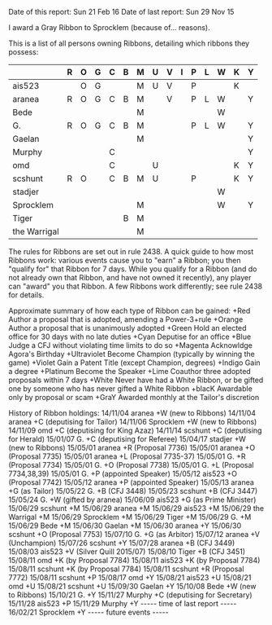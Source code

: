 Date of this report: Sun 21 Feb 16
Date of last report: Sun 29 Nov 15

I award a Gray Ribbon to Sprocklem (because of... reasons).

This is a list of all persons owning Ribbons, detailing which ribbons
they possess:

|              | R | O | G | C | B | M | U | V | I | P | L | W | K | Y |
|--------------|---|---|---|---|---|---|---|---|---|---|---|---|---|---|
| ais523       |   | O | G |   |   | M | U | V |   | P |   |   | K |   |
| aranea       | R | O | G | C | B | M |   | V |   | P | L | W |   | Y |
| Bede         |   |   |   |   |   | M |   |   |   |   |   | W |   |   |
| G.           | R | O | G | C | B | M |   |   |   | P | L | W |   | Y |
| Gaelan       |   |   |   |   |   | M |   |   |   |   |   |   |   | Y |
| Murphy       |   |   |   | C |   |   |   |   |   |   |   |   |   | Y |
| omd          |   |   |   | C |   |   | U |   |   |   |   |   | K | Y |
| scshunt      | R | O |   | C | B | M | U |   |   | P |   |   | K | Y |
| stadjer      |   |   |   |   |   |   |   |   |   |   |   | W |   |   |
| Sprocklem    |   |   |   |   |   | M |   |   |   |   |   | W |   | Y |
| Tiger        |   |   |   |   | B | M |   |   |   |   |   |   |   |   |
| the Warrigal |   |   |   |   |   | M |   |   |   |   |   |   |   |   |

The rules for Ribbons are set out in rule 2438. A quick guide to how
most Ribbons work: various events cause you to "earn" a Ribbon; you
then "qualify for" that Ribbon for 7 days. While you qualify for a
Ribbon (and do not already own that Ribbon, and have not owned it
recently), any player can "award" you that Ribbon. A few Ribbons
work differently; see rule 2438 for details.

Approximate summary of how each type of Ribbon can be gained:
+Red          Author a proposal that is adopted, amending a Power-3+rule
+Orange       Author a proposal that is unanimously adopted
+Green        Hold an elected office for 30 days with no late duties
+Cyan         Deputise for an office
+Blue         Judge a CFJ without violating time limits to do so
+Magenta      Acknowldge Agora's Birthday
+Ultraviolet  Become Champion (typically by winning the game)
+Violet       Gain a Patent Title (except Champion, degrees)
+Indigo       Gain a degree
+Platinum     Become the Speaker
+Lime         Coauthor three adopted proposals within 7 days
+White        Never have had a White Ribbon, or be gifted one by someone
              who has never gifted a White Ribbon
+blacK        Awardable only by proposal or scam
+GraY         Awarded monthly at the Tailor's discretion

History of Ribbon holdings:
14/11/04  aranea          +W (new to Ribbons)
14/11/04  aranea          +C (deputising for Tailor)
14/11/06  Sprocklem       +W (new to Ribbons)
14/11/09  omd             +C (deputising for King Azaz)
14/11/14  scshunt         +C (deputising for Herald)
15/01/07  G.              +C (deputising for Referee)
15/04/17  stadjer         +W (new to Ribbons)
15/05/01  aranea          +R (Proposal 7736)
15/05/01  aranea          +O (Proposal 7735)
15/05/01  aranea          +L (Proposal 7735-37)
15/05/01  G.              +R (Proposal 7734)
15/05/01  G.              +O (Proposal 7738)
15/05/01  G.              +L (Proposal 7734,38,39)
15/05/01  G.              +P (appointed Speaker)
15/05/12  ais523          +O (Proposal 7742)
15/05/12  aranea          +P (appointed Speaker)
15/05/13  aranea          +G (as Tailor)
15/05/22  G.              +B (CFJ 3448)
15/05/23  scshunt         +B (CFJ 3447)
15/05/24  G.              +W (gifted by aranea)
15/06/09  ais523          +G (as Prime Minister)
15/06/29  scshunt         +M
15/06/29  aranea          +M
15/06/29  ais523          +M
15/06/29  the Warrigal    +M
15/06/29  Sprocklem       +M
15/06/29  Tiger           +M
15/06/29  G.              +M
15/06/29  Bede            +M
15/06/30  Gaelan          +M
15/06/30  aranea          +Y
15/06/30  scshunt         +O (Proposal 7753)
15/07/10  G.              +G (as Arbitor)
15/07/12  aranea          +V (Unchampion)
15/07/26  scshunt         +Y
15/07/28  aranea          +B (CFJ 3449)
15/08/03  ais523          +V (Silver Quill 2015/07)
15/08/10  Tiger           +B (CFJ 3451)
15/08/11  omd             +K (by Proposal 7784)
15/08/11  ais523          +K (by Proposal 7784)
15/08/11  scshunt         +K (by Proposal 7784)
15/08/11  scshunt         +R (Proposal 7772)
15/08/11  scshunt         +P
15/08/17  omd             +Y
15/08/21  ais523          +U
15/08/21  omd             +U
15/08/21  scshunt         +U
15/09/30  Gaelan          +Y
15/10/08  Bede            +W (new to Ribbons)
15/10/21  G.              +Y
15/11/27  Murphy          +C (deputising for Secretary)
15/11/28  ais523          +P
15/11/29  Murphy          +Y
----- time of last report -----
16/02/21  Sprocklem       +Y
----- future events -----